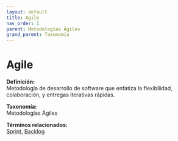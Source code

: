 ```yaml
---
layout: default
title: Agile
nav_order: 1
parent: Metodologías Ágiles
grand_parent: Taxonomía
---
```


# Agile

**Definición:**  
Metodología de desarrollo de software que enfatiza la flexibilidad, colaboración, y entregas iterativas rápidas.

**Taxonomía:**  
Metodologías Ágiles

**Términos relacionados:**  
[Sprint](https://maleniski.github.io/diccionario-angl-tec-mx/docs/taxonomia/metodologías--ágiles/sprint.html), [Backlog](https://maleniski.github.io/diccionario-angl-tec-mx/docs/taxonomia/metodologías--ágiles/backlog.html)
